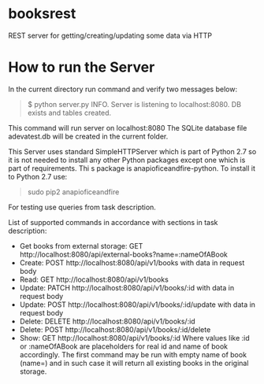 # booksrest
REST server for getting/creating/updating some data via HTTP

# How to run the Server
In the current directory run command and verify two messages below:
>$ python server.py
>INFO. Server is listening to localhost:8080.
>DB exists and tables created.

This command will run server on localhost:8080
The SQLite database file adevatest.db will be created in the current folder.

This Server uses standard SimpleHTTPServer which is part of Python 2.7 so it is not needed to install any other Python packages except one which is part of requirements. Thi
s package is anapioficeandfire-python. To install it to Python 2.7 use:
> sudo pip2 anapioficeandfire

For testing use queries from task description.

List of supported commands in accordance with sections in task description:
* Get books from external storage: GET http://localhost:8080/api/external-books?name=:nameOfABook
* Create: POST http://localhost:8080/api/v1/books                with data in request body
* Read: GET http://localhost:8080/api/v1/books
* Update: PATCH http://localhost:8080/api/v1/books/:id           with data in request body
* Update: POST http://localhost:8080/api/v1/books/:id/update     with data in request body
* Delete: DELETE http://localhost:8080/api/v1/books/:id
* Delete: POST http://localhost:8080/api/v1/books/:id/delete
* Show:   GET http://localhost:8080/api/v1/books/:id
Where values like :id or :nameOfABook are placeholders for real id and name of book accordingly.
The first command may be run with empty name of book (name=) and in such case it will return all existing books in the original storage.

